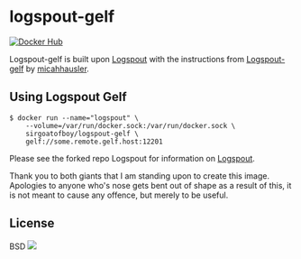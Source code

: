# logspout-gelf

[![Docker Hub](https://img.shields.io/badge/docker-ready-blue.svg)](https://registry.hub.docker.com/u/sirgoatofboy/logspout-gelf/)

Logspout-gelf is built upon [Logspout](https://github.com/gliderlabs/logspout) with the instructions from [Logspout-gelf](https://github.com/micahhausler/logspout-gelf) by [micahhausler](https://github.com/micahhausler).

## Using Logspout Gelf

	$ docker run --name="logspout" \
		--volume=/var/run/docker.sock:/var/run/docker.sock \
		sirgoatofboy/logspout-gelf \
		gelf://some.remote.gelf.host:12201
		

Please see the forked repo Logspout for information on [Logspout](https://github.com/gliderlabs/logspout).

Thank you to both giants that I am standing upon to create this image.  Apologies to anyone who's nose gets bent out of shape as a result of this, it is not meant to cause any offence, but merely to be useful.

## License

BSD
<img src="https://ga-beacon.appspot.com/UA-58928488-2/logspout/readme?pixel" />

